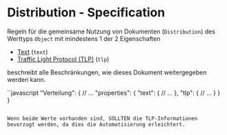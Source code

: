 # Distribution - Specification

Regeln für die gemeinsame Nutzung von Dokumenten (`Distribution`) des Werttyps `Object` mit mindestens 1 der 2 Eigenschaften

* [Text](document/distribution/text-spec.de.md) (`text`)
* [Traffic Light Protocol (TLP)](document/distribution/tlp-spec.de.md) (`tlp`)

beschreibt alle Beschränkungen, wie dieses Dokument weitergegeben werden kann.

``javascript
"Verteilung": {
  // ...
  "properties": {
    "text": {
      // ...
    },
    "tlp": {
      // ...
    }
  }
}
```

Wenn beide Werte vorhanden sind, SOLLTEN die TLP-Informationen bevorzugt werden, da dies die Automatisierung erleichtert.